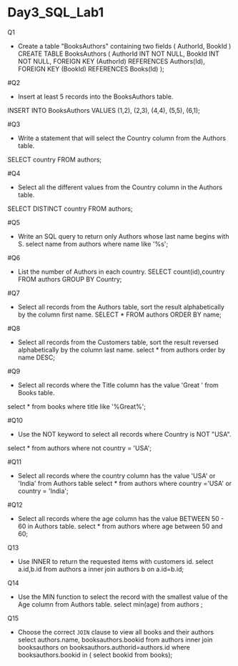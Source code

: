 
# Day3_SQL_Lab1

Q1
- Create a table "BooksAuthors" containing two fields ( AuthorId, BookId )
CREATE TABLE BooksAuthors (
    AuthorId INT NOT NULL,
    BookId  INT NOT NULL,
    FOREIGN KEY (AuthorId) REFERENCES Authors(Id),
    FOREIGN KEY (BookId) REFERENCES Books(Id)
);

#Q2
- Insert at least 5 records into the BooksAuthors table.

INSERT INTO BooksAuthors
VALUES (1,2),
       (2,3),
	(4,4),
	(5,5),
	(6,1);
    
#Q3   
- Write a statement that will select the Country column from the Authors table.

SELECT country FROM authors;

#Q4
- Select all the different values from the Country column in the Authors table.

SELECT DISTINCT country FROM authors;

#Q5
- Write an SQL query to return only Authors whose last name begins with S.
select name from authors where 
name like '%s';

 
#Q6
- List the number of Authors in each country.
SELECT count(id),country FROM
authors GROUP BY Country;

#Q7
- Select all records from the Authors table, sort the result alphabetically by the column first name.
SELECT * FROM authors ORDER BY name;


#Q8
- Select all records from the Customers table, sort the result reversed alphabetically by the column last name.
select * from authors order by name DESC;


#Q9
- Select all records where the Title column has the value 'Great ' from Books table.

select * from books where title like '%Great%';

#Q10
- Use the NOT keyword to select all records where Country is NOT "USA".

select * from authors where not country = 'USA';


#Q11
- Select all records where the country column has the value 'USA' or 'India' from Authors table
select * from authors where country ='USA' or country = 'India';


#Q12
- Select all records where the age column has the value BETWEEN 50 - 60 in Authors table.
select * from authors where age between 50 and 60;

Q13
- Use INNER to return the requested items with customers id.
select a.id,b.id from authors a inner join authors b on a.id=b.id;

Q14
- Use the MIN function to select the record with the smallest value of the Age column from Authors table.
select min(age) from authors ;

Q15
- Choose the correct `JOIN` clause to view all books and their authors
select authors.name, booksauthors.bookid from authors inner join booksauthors 
on booksauthors.authorid=authors.id where booksauthors.bookid in ( select bookid from books);
